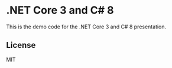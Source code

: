 .NET Core 3 and C# 8
====================

This is the demo code for the .NET Core 3 and C# 8 presentation.

License
-------
MIT
